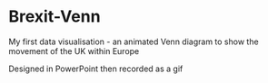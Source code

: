 # Brexit-Venn
My first data visualisation - an animated Venn diagram to show the movement of the UK within Europe 

Designed in PowerPoint then recorded as a gif
